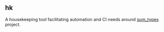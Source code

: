 ## hk

A housekeeping tool facilitating automation and CI needs around [sum_types](../README.md) project.
